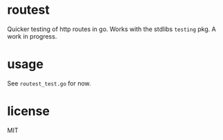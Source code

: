 # routest
Quicker testing of http routes in go. Works with the stdlibs `testing` pkg. A work in progress.

# usage
See `routest_test.go` for now.

# license
MIT
